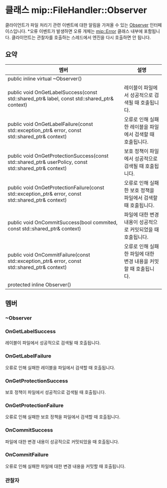 # <a name="class-mipfilehandlerobserver"></a>클래스 mip::FileHandler::Observer 
클라이언트가 파일 처리기 관련 이벤트에 대한 알림을 가져올 수 있는 [Observer](#classmip_1_1_file_handler_1_1_observer) 인터페이스입니다.
*오류 이벤트가 발생하면 오류 개체는 [mip::Error](#classmip_1_1_error) 클래스 내부에 포함됩니다. 클라이언트는 관찰자를 호출하는 스레드에서 엔진을 다시 호출하면 안 됩니다.
  
## <a name="summary"></a>요약
 멤버                        | 설명                                
--------------------------------|---------------------------------------------
public inline virtual ~Observer()  |  
public void OnGetLabelSuccess(const std::shared_ptr<ContentLabel>& label, const std::shared_ptr<void>& context)  |  레이블이 파일에서 성공적으로 검색될 때 호출됩니다.
public void OnGetLabelFailure(const std::exception_ptr& error, const std::shared_ptr<void>& context)  |  오류로 인해 실패한 레이블을 파일에서 검색할 때 호출됩니다.
public void OnGetProtectionSuccess(const std::shared_ptr<UserPolicy>& userPolicy, const std::shared_ptr<void>& context)  |  보호 정책이 파일에서 성공적으로 검색될 때 호출됩니다.
public void OnGetProtectionFailure(const std::exception_ptr& error, const std::shared_ptr<void>& context)  |  오류로 인해 실패한 보호 정책을 파일에서 검색할 때 호출됩니다.
public void OnCommitSuccess(bool commited, const std::shared_ptr<void>& context)  |  파일에 대한 변경 내용이 성공적으로 커밋되었을 때 호출됩니다.
public void OnCommitFailure(const std::exception_ptr& error, const std::shared_ptr<void>& context)  |  오류로 인해 실패한 파일에 대한 변경 내용을 커밋할 때 호출됩니다.
protected inline Observer()  |  
  
## <a name="members"></a>멤버
  
### <a name="observer"></a>~Observer
  
### <a name="ongetlabelsuccess"></a>OnGetLabelSuccess
레이블이 파일에서 성공적으로 검색될 때 호출됩니다.
  
### <a name="ongetlabelfailure"></a>OnGetLabelFailure
오류로 인해 실패한 레이블을 파일에서 검색할 때 호출됩니다.
  
### <a name="ongetprotectionsuccess"></a>OnGetProtectionSuccess
보호 정책이 파일에서 성공적으로 검색될 때 호출됩니다.
  
### <a name="ongetprotectionfailure"></a>OnGetProtectionFailure
오류로 인해 실패한 보호 정책을 파일에서 검색할 때 호출됩니다.
  
### <a name="oncommitsuccess"></a>OnCommitSuccess
파일에 대한 변경 내용이 성공적으로 커밋되었을 때 호출됩니다.
  
### <a name="oncommitfailure"></a>OnCommitFailure
오류로 인해 실패한 파일에 대한 변경 내용을 커밋할 때 호출됩니다.
  
### <a name="observer"></a>관찰자